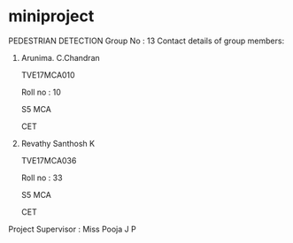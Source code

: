 # miniproject
PEDESTRIAN DETECTION
Group No : 13
 Contact details of group members:
 
1.  Arunima. C.Chandran

     TVE17MCA010
     
     Roll no : 10
     
     S5 MCA
     
     CET
     
2.  Revathy Santhosh K

     TVE17MCA036
     
     Roll no : 33
     
     S5 MCA
     
     CET
     
     
Project Supervisor : Miss Pooja J P
